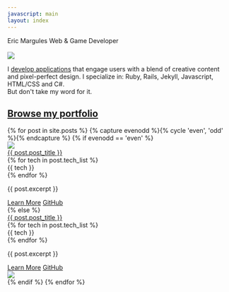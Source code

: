 ```yaml
---
javascript: main
layout: index
---
```

<div id="front_page">
	<div id="hero">
		<div id="hero_float">
		</div>
		<text id="hero_name">Eric Margules</text>
		<text id="hero_desc">Web & Game Developer</text>
	</div>
</div>
<div id="about_container">
	<div id="intro_content">
		<br>
		<div class="avatar_column">
			<img id="intro_photo" src="{{site.url}}/images/margules.jpg">
		</div>
		<div class="three_fourths_column">
			<p>I <a class="body_link" href="https://github.com/ericmargules">develop applications</a> that engage users with a blend of creative content and pixel-perfect design. I specialize in: Ruby, Rails, Jekyll, Javascript, HTML/CSS and C#.<br>But don't take my word for it.</p>
			<h2><a class="body_link" href="#portfolio_content">Browse my portfolio</a></h2>
		</div>
	</div>
</div>
<div id="portfolio_content">
	{% for post in site.posts %}
		{% capture evenodd %}{% cycle 'even', 'odd' %}{% endcapture %}
		{% if evenodd == 'even' %}
			<div class="portfolio_item">
				<div class="p_item_container">
					<div class="fourth_column">
						<a href="{{site.url}}{{post.url}}"><img class="portfolio_image" src="{{site.url}}/images/{{ post.hero }}"></a>
					</div>
					<div class="portfolio_desc left">
						<a href="{{site.url}}{{post.url}}"><text class="portfolio_title">{{ post.post_title }}</text></a>
						<div class="tech_list">		
							{% for tech in post.tech_list %}
								<div class="tech_div">
									<span class="tech">{{ tech }}</span>
								</div>
							{% endfor %}
						</div>
						<p>{{ post.excerpt }}</p>
						<a class="p_button" href="{{site.url}}{{post.url}}">Learn More</a>
						<a class="p_button" href="{{ post.github_url }}">GitHub</a>
					</div>
				</div>
			</div>
		{% else %}
			<div class="portfolio_item">
				<div class="p_item_container">
					<div class="portfolio_desc right">
						<a href="{{site.url}}{{post.url}}"><text class="portfolio_title">{{ post.post_title }}</text></a>
						<div class="tech_list">		
							{% for tech in post.tech_list %}
								<div class="tech_div">
									<span class="tech">{{ tech }}</span>
								</div>
							{% endfor %}
						</div>
						<p>{{ post.excerpt }}</p>
						<a class="p_button" href="{{site.url}}{{post.url}}">Learn More</a>
						<a class="p_button" href="{{ post.github_url }}">GitHub</a>
					</div>
					<div class="fourth_column">
						<a href="{{site.url}}{{post.url}}"><img class="portfolio_image" src="{{site.url}}/images/{{ post.hero }}"></a>
					</div>
				</div>
			</div>		
		{% endif %}
	{% endfor %}
</div>